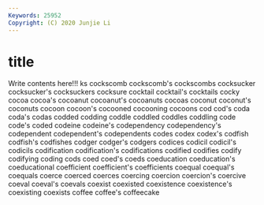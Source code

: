 ```yaml
---
Keywords: 25952
Copyright: (C) 2020 Junjie Li
---
```


# title

Write contents here!!!
ks 
cockscomb 
cockscomb's 
cockscombs 
cocksucker
cocksucker's 
cocksuckers 
cocksure 
cocktail 
cocktail's 
cocktails 
cocky 
cocoa 
cocoa's 
cocoanut
cocoanut's 
cocoanuts 
cocoas 
coconut 
coconut's 
coconuts 
cocoon 
cocoon's 
cocooned 
cocooning
cocoons 
cod 
cod's 
coda 
coda's 
codas 
codded 
codding 
coddle 
coddled
coddles 
coddling 
code 
code's 
coded 
codeine 
codeine's 
codependency 
codependency's 
codependent
codependent's 
codependents 
codes 
codex 
codex's 
codfish 
codfish's 
codfishes 
codger 
codger's
codgers 
codices 
codicil 
codicil's 
codicils 
codification 
codification's 
codifications 
codified 
codifies
codify 
codifying 
coding 
cods 
coed 
coed's 
coeds 
coeducation 
coeducation's 
coeducational
coefficient 
coefficient's 
coefficients 
coequal 
coequal's 
coequals 
coerce 
coerced 
coerces 
coercing
coercion 
coercion's 
coercive 
coeval 
coeval's 
coevals 
coexist 
coexisted 
coexistence 
coexistence's
coexisting 
coexists 
coffee 
coffee's 
coffeecake 
